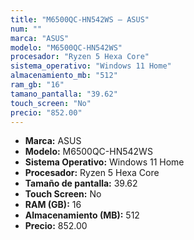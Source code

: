 ```yaml
---
title: "M6500QC-HN542WS — ASUS"
num: ""
marca: "ASUS"
modelo: "M6500QC-HN542WS"
procesador: "Ryzen 5 Hexa Core"
sistema_operativo: "Windows 11 Home"
almacenamiento_mb: "512"
ram_gb: "16"
tamano_pantalla: "39.62"
touch_screen: "No"
precio: "852.00"
---
```

<ul>
<li><strong>Marca:</strong> ASUS</li>
<li><strong>Modelo:</strong> M6500QC-HN542WS</li>
<li><strong>Sistema Operativo:</strong> Windows 11 Home</li>
<li><strong>Procesador:</strong> Ryzen 5 Hexa Core </li>
<li><strong>Tamaño de pantalla:</strong> 39.62</li>
<li><strong>Touch Screen:</strong> No</li>
<li><strong>RAM (GB):</strong> 16</li>
<li><strong>Almacenamiento (MB):</strong> 512</li>
<li><strong>Precio:</strong> 852.00</li>
</ul>